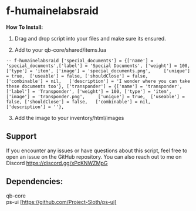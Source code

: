 # f-humainelabsraid

**How To Install:**

1. Drag and drop script into your files and make sure its ensured.

2. Add to your qb-core/shared/items.lua

`-- f-humainelabsraid
	['special_documents'] = {['name'] = 'special_documents',['label'] = 'Special Documents', ['weight'] = 100, ['type'] = 'item', ['image'] = 'special_documents.png',     ['unique'] = true,  ['useable'] = false, ['shouldClose'] = false,   ['combinable'] = nil,   ['description'] = 'I wonder where you can take these documents too'},
	['transponder'] = {['name'] = 'transponder',['label'] = 'Transponder', ['weight'] = 100, ['type'] = 'item', ['image'] = 'transponder.png',     ['unique'] = true,  ['useable'] = false, ['shouldClose'] = false,   ['combinable'] = nil,   ['description'] = ''},`

3. Add the image to your inventory/html/images

## Support
If you encounter any issues or have questions about this script, feel free to open an issue on the GitHub repository. You can also reach out to me on Discord https://discord.gg/xPcKNWZMpG

## Dependencies:
qb-core\
ps-ui [https://github.com/Project-Sloth/ps-ui]
